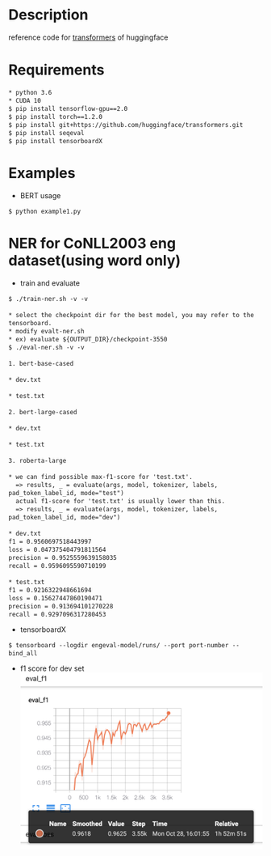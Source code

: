 # Description

reference code for [transformers](https://github.com/huggingface/transformers) of huggingface

# Requirements

```
* python 3.6
* CUDA 10
$ pip install tensorflow-gpu==2.0
$ pip install torch==1.2.0
$ pip install git+https://github.com/huggingface/transformers.git
$ pip install seqeval
$ pip install tensorboardX
```

# Examples

- BERT usage
```
$ python example1.py
```

# NER for CoNLL2003 eng dataset(using word only)

- train and evaluate
```
$ ./train-ner.sh -v -v

* select the checkpoint dir for the best model, you may refer to the tensorboard.
* modify evalt-ner.sh
* ex) evaluate ${OUTPUT_DIR}/checkpoint-3550
$ ./eval-ner.sh -v -v

1. bert-base-cased

* dev.txt

* test.txt

2. bert-large-cased

* dev.txt

* test.txt

3. roberta-large

* we can find possible max-f1-score for 'test.txt'.
  => results, _ = evaluate(args, model, tokenizer, labels, pad_token_label_id, mode="test")
  actual f1-score for 'test.txt' is usually lower than this.
  => results, _ = evaluate(args, model, tokenizer, labels, pad_token_label_id, mode="dev")

* dev.txt
f1 = 0.9560697518443997
loss = 0.047375404791811564
precision = 0.9525559639158035
recall = 0.9596095590710199

* test.txt
f1 = 0.9216322948661694
loss = 0.15627447860190471
precision = 0.913694101270228
recall = 0.9297096317280453

```

- tensorboardX
```
$ tensorboard --logdir engeval-model/runs/ --port port-number --bind_all
```

- f1 score for dev set
![](/data/eval_f1.png)
